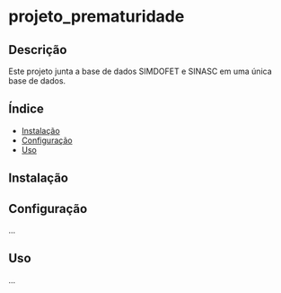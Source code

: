 # projeto_prematuridade

## Descrição
Este projeto junta a base de dados SIMDOFET e SINASC em uma única base de dados.

## Índice
- [Instalação](#instalação)
- [Configuração](#configuração)
- [Uso](#uso)

## Instalação

## Configuração
...
## Uso
...

